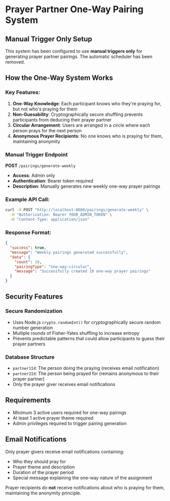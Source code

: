 # Prayer Partner One-Way Pairing System

## Manual Trigger Only Setup

This system has been configured to use **manual triggers only** for generating prayer partner pairings. The automatic scheduler has been removed.

## How the One-Way System Works

### Key Features:
1. **One-Way Knowledge**: Each participant knows who they're praying for, but not who's praying for them
2. **Non-Guesability**: Cryptographically secure shuffling prevents participants from deducing their prayer partner
3. **Circular Arrangement**: Users are arranged in a circle where each person prays for the next person
4. **Anonymous Prayer Recipients**: No one knows who is praying for them, maintaining anonymity

### Manual Trigger Endpoint

**POST** `/pairings/generate-weekly`
- **Access**: Admin only
- **Authentication**: Bearer token required
- **Description**: Manually generates new weekly one-way prayer pairings

### Example API Call:

```bash
curl -X POST "http://localhost:8080/pairings/generate-weekly" \
  -H "Authorization: Bearer YOUR_ADMIN_TOKEN" \
  -H "Content-Type: application/json"
```

### Response Format:

```json
{
  "success": true,
  "message": "Weekly pairings generated successfully",
  "data": {
    "count": 10,
    "pairingType": "one-way-circular",
    "message": "Successfully created 10 one-way prayer pairings"
  }
}
```

## Security Features

### Secure Randomization
- Uses Node.js `crypto.randomInt()` for cryptographically secure random number generation
- Multiple rounds of Fisher-Yates shuffling to increase entropy
- Prevents predictable patterns that could allow participants to guess their prayer partners

### Database Structure
- `partner1Id`: The person doing the praying (receives email notification)
- `partner2Id`: The person being prayed for (remains anonymous to their prayer partner)
- Only the prayer giver receives email notifications

## Requirements

- Minimum 3 active users required for one-way pairings
- At least 1 active prayer theme required
- Admin privileges required to trigger pairing generation

## Email Notifications

Only prayer givers receive email notifications containing:
- Who they should pray for
- Prayer theme and description
- Duration of the prayer period
- Special message explaining the one-way nature of the assignment

Prayer recipients do **not** receive notifications about who is praying for them, maintaining the anonymity principle.
